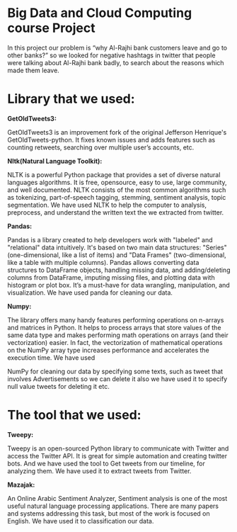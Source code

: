 # Big Data and Cloud Computing course Project
In this project our problem is “why Al-Rajhi bank customers leave and go to other banks?” so we looked for negative hashtags in twitter that people were talking about Al-Rajhi bank badly, to search about the reasons which made them leave. 
# Library that we used:

**GetOldTweets3:**

GetOldTweets3 is an improvement fork of the original Jefferson Henrique's
GetOldTweets-python. It fixes known issues and adds features such as counting
retweets, searching over multiple user’s accounts, etc.

**Nltk(Natural Language Toolkit):**

NLTK is a powerful Python package that provides a set of diverse natural
languages algorithms. It is free, opensource, easy to use, large community, and
well documented. NLTK consists of the most common algorithms such as
tokenizing, part-of-speech tagging, stemming, sentiment analysis, topic
segmentation. We have used NLTK to help the computer to analysis, preprocess,
and understand the written text the we extracted from twitter.

**Pandas:**

Pandas is a library created to help developers work with "labeled" and "relational"
data intuitively. It's based on two main data structures: "Series" (one-dimensional,
like a list of items) and "Data Frames" (two-dimensional, like a table with multiple
columns). Pandas allows converting data structures to DataFrame objects, handling
missing data, and adding/deleting columns from DataFrame, imputing missing
files, and plotting data with histogram or plot box. It’s a must-have for data
wrangling, manipulation, and visualization. We have used panda for cleaning our
data.

**Numpy:**

The library offers many handy features performing operations on n-arrays and
matrices in Python. It helps to process arrays that store values of the same data
type and makes performing math operations on arrays (and their vectorization)
easier. In fact, the vectorization of mathematical operations on the NumPy array
type increases performance and accelerates the execution time. We have used


NumPy for cleaning our data by specifying some texts, such as tweet that involves
Advertisements so we can delete it also we have used it to specify null value tweets
for deleting it etc.

# The tool that we used:

**Tweepy:**

Tweepy is an open-sourced Python library to communicate with Twitter and
access the Twitter API. It is great for simple automation and creating twitter bots.
And we have used the tool to Get tweets from our timeline, for analyzing them. We
have used it to extract tweets from Twitter.

**Mazajak:**

An Online Arabic Sentiment Analyzer, Sentiment analysis is one of the most
useful natural language processing applications. There are many papers and
systems addressing this task, but most of the work is focused on English. We have
used it to classification our data.

